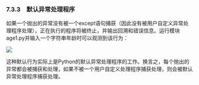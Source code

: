   

### 7.3.3　默认异常处理程序

如果一个抛出的异常没有被一个except语句捕获（因此没有被用户自定义异常处理程序处理），正在执行的程序将被终止，并输出回溯和错误信息。运行模块age1.py并输入一个字符串年龄时可以观测到该行为：

![](0-Assets/Epubook/程序员编程语言经典合集（计算机科学丛书5册套装），javapython编程语言含经典教材龙书《编译原理》%20(Bruce%20Eckel%20%20Alfred%20V.%20Aho%20%20Monica%20S.%20Lam%20etc.)%20(Z-Library)/images/image08702.jpeg)

这种默认行为实际上是Python的默认异常处理程序的工作。换言之，每个抛出的异常都会被捕获和处理，如果不被一个用户自定义处理程序捕获处理，则会被默认异常处理程序捕获处理。